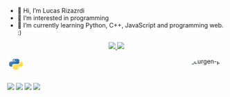 - 👋 Hi, I’m Lucas Rizazrdi
- 👀 I’m interested in programming
- 🌱 I’m currently learning Python, C++, JavaScript and programming web. :)

<!---
Lurgen is a ✨ special ✨ furry because except likes programming, he likes to draw too :)
--->

<div align="center">
  <a href="https://github.com/lrizzardi-frry">
  <img height="150em" src="https://github-readme-stats.vercel.app/api?username=lrizzardi-frry&show_icons=true&theme=gotham&include_all_commits=true&count_private=true"/>
  <img height="100em" src="https://github-readme-stats.vercel.app/api/top-langs/?username=lrizzardi-frry&layout=compact&langs_count=7&theme=gotham"/>
</div>
  
  <div style="display: inline_block"><br>
  <img align="center" alt="Lurgen's-Python" height="30" width="40" src="https://raw.githubusercontent.com/devicons/devicon/master/icons/python/python-original.svg">
  <img align="right" alt="Lurgen-pic" height="150" style="border-radius:50px;" src="https://scontent-gru1-2.cdninstagram.com/v/t51.2885-15/fr/e15/s1080x1080/235736804_308191534397528_8359681250223188516_n.jpg?_nc_ht=scontent-gru1-2.cdninstagram.com&_nc_cat=108&_nc_ohc=YXukLKWoAUwAX_paLap&edm=AP_V10EBAAAA&ccb=7-4&oh=b84af0aa31890c26a8ac6cb3821d4383&oe=617115FF&_nc_sid=4f375e">
</div>
  
  ##
  </div>
    <a href="https://www.linkedin.com/in/lucas-rizzardi-rodrigues-078486197/" target="_blank"><img src="https://img.shields.io/badge/-LinkedIn-%230077B5?style=for-the-badge&logo=linkedin&logoColor=white" target="_blank"></a> 
  <a href="https://www.instagram.com/lurgen.lr/" target="_blank"><img src="https://img.shields.io/badge/-Instagram-%23E4405F?style=for-the-badge&logo=instagram&logoColor=white" target="_blank"></a>
  <a href = "https://twitter.com/lurgentwenty04"><img src="https://img.shields.io/badge/Twitter-1DA1F2?style=for-the-badge&logo=twitter&logoColor=white" target="_blank"></a>
  <a href = "mailto:lukinhas10085.lrr@gmail.com"><img src="https://img.shields.io/badge/-Gmail-%23333?style=for-the-badge&logo=gmail&logoColor=white" target="_blank"></a>
  </div>

